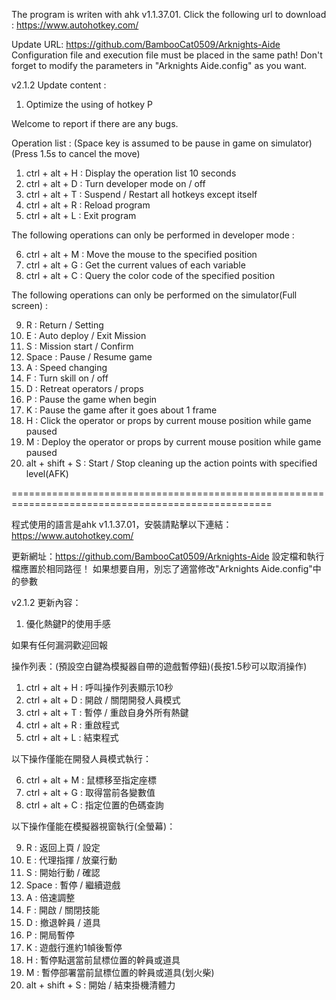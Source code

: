 The program is writen with ahk v1.1.37.01. Click the following url to download : 
https://www.autohotkey.com/

Update URL: https://github.com/BambooCat0509/Arknights-Aide
Configuration file and execution file must be placed in the same path!
Don't forget to modify the parameters in "Arknights Aide.config" as you want.

v2.1.2 Update content : 
1. Optimize the using of hotkey P

Welcome to report if there are any bugs.

Operation list : (Space key is assumed to be pause in game on simulator)(Press 1.5s to cancel the move)
1.  ctrl + alt + H	: Display the operation list 10 seconds
2.  ctrl + alt + D	: Turn developer mode on / off
3.  ctrl + alt + T	: Suspend / Restart all hotkeys except itself
4.  ctrl + alt + R	: Reload program
5.  ctrl + alt + L	: Exit program

The following operations can only be performed in developer mode : 

6.  ctrl + alt + M	: Move the mouse to the specified position
7.  ctrl + alt + G	: Get the current values of each variable
8.  ctrl + alt + C	: Query the color code of the specified position

The following operations can only be performed on the simulator(Full screen) : 

9.  R				: Return / Setting
10. E				: Auto deploy / Exit Mission
11. S				: Mission start / Confirm
12. Space			: Pause / Resume game
13. A				: Speed changing
14. F				: Turn skill on / off
15. D				: Retreat operators / props
16. P				: Pause the game when begin
17. K				: Pause the game after it goes about 1 frame
18. H				: Click the operator or props by current mouse position while game paused
19. M				: Deploy the operator or props by current mouse position while game paused
20. alt + shift + S	: Start / Stop cleaning up the action points with specified level(AFK)

===================================================================================================

程式使用的語言是ahk v1.1.37.01，安裝請點擊以下連結：
https://www.autohotkey.com/

更新網址：https://github.com/BambooCat0509/Arknights-Aide
設定檔和執行檔應置於相同路徑！
如果想要自用，別忘了適當修改"Arknights Aide.config"中的參數

v2.1.2 更新內容：
1. 優化熱鍵P的使用手感

如果有任何漏洞歡迎回報

操作列表：(預設空白鍵為模擬器自帶的遊戲暫停鈕)(長按1.5秒可以取消操作)
1.  ctrl + alt + H	: 呼叫操作列表顯示10秒
2.  ctrl + alt + D	: 開啟 / 關閉開發人員模式
3.  ctrl + alt + T	: 暫停 / 重啟自身外所有熱鍵
4.  ctrl + alt + R	: 重啟程式
5.  ctrl + alt + L	: 結束程式

以下操作僅能在開發人員模式執行：

6.  ctrl + alt + M	: 鼠標移至指定座標
7.  ctrl + alt + G	: 取得當前各變數值
8.  ctrl + alt + C	: 指定位置的色碼查詢

以下操作僅能在模擬器視窗執行(全螢幕)：

9.  R				: 返回上頁 / 設定
10. E				: 代理指揮 / 放棄行動
11. S				: 開始行動 / 確認
12. Space			: 暫停 / 繼續遊戲
13. A				: 倍速調整
14. F				: 開啟 / 關閉技能
15. D				: 撤退幹員 / 道具
16. P				: 開局暫停
17. K				: 遊戲行進約1幀後暫停
18. H				: 暫停點選當前鼠標位置的幹員或道具
19. M				: 暫停部署當前鼠標位置的幹員或道具(划火柴)
20. alt + shift + S	: 開始 / 結束掛機清體力
